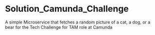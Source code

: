 # Solution_Camunda_Challenge
A simple Microservice that fetches a random picture of a cat, a dog, or a bear for the Tech Challenge for TAM role at Camunda
